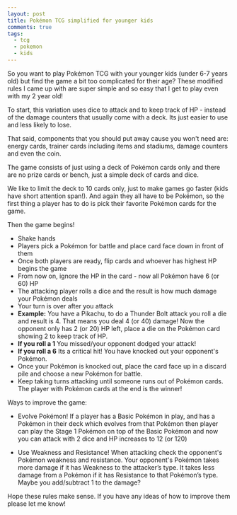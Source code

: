 ```yaml
---
layout: post
title: Pokémon TCG simplified for younger kids
comments: true
tags:
  - tcg
  - pokemon
  - kids
---
```


So you want to play Pokémon TCG with your younger kids (under 6-7 years old) but find the game a bit too complicated for their age? These modified rules I came up with are super simple and so easy that I get to play even with my 2 year old!

To start, this variation uses dice to attack and to keep track of HP - instead of the damage counters that usually come with a deck. Its just easier to use and less likely to lose.

That said, components that you should put away cause you won't need are: energy cards, trainer cards including items and stadiums, damage counters and even the coin.

The game consists of just using a deck of Pokémon cards only and there are no prize cards or bench, just a simple deck of cards and dice.

We like to limit the deck to 10 cards only, just to make games go faster (kids have short attention span!). And again they all have to be Pokémon, so the first thing a player has to do is pick their favorite Pokémon cards for the game.

Then the game begins!

- Shake hands
- Players pick a Pokémon for battle and place card face down in front of them
- Once both players are ready, flip cards and whoever has highest HP begins the game
- From now on, ignore the HP in the card - now all Pokémon have 6 (or 60) HP
- The attacking player rolls a dice and the result is how much damage your Pokémon deals
- Your turn is over after you attack
- **Example:** You have a Pikachu, to do a Thunder Bolt attack you roll a die and result is 4. That means you deal 4 (or 40) damage! Now the opponent only has 2 (or 20) HP left, place a die on the Pokémon card showing 2 to keep track of HP.
- **If you roll a 1** You missed/your opponent dodged your attack!
- **If you roll a 6** Its a critical hit! You have knocked out your opponent's Pokémon.
- Once your Pokémon is knocked out, place the card face up in a discard pile and choose a new Pokémon for battle.
- Keep taking turns attacking until someone runs out of Pokémon cards. The player with Pokémon cards at the end is the winner!

Ways to improve the game:

- Evolve Pokémon! If a player has a Basic Pokémon in play, and has a Pokémon in their deck which evolves from that Pokémon then player can play the Stage 1 Pokémon on top of the Basic Pokémon and now you can attack with 2 dice and HP increases to 12 (or 120)

- Use Weakness and Resistance! When attacking check the opponent's Pokémon weakness and resistance. Your opponent's Pokémon takes more damage if it has Weakness to the attacker’s type. It takes less damage from a Pokémon if it has Resistance to that Pokémon’s type. Maybe you add/subtract 1 to the damage?

Hope these rules make sense. If you have any ideas of how to improve them please let me know!
